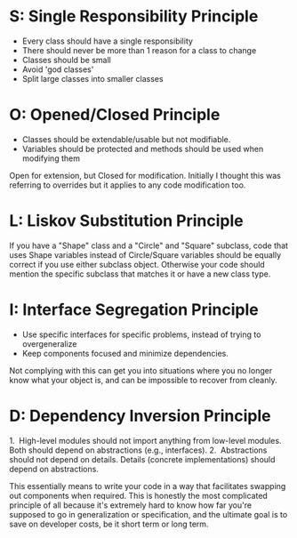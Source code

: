 # S: Single Responsibility Principle
- Every class should have a single responsibility
- There should never be more than 1 reason for a class to change
- Classes should be small
- Avoid 'god classes'
- Split large classes into smaller classes

# O: Opened/Closed Principle
- Classes should be extendable/usable but not modifiable.
- Variables should be protected and methods should be used when modifying them

Open for extension, but Closed for modification. Initially I thought this was referring to overrides but it applies to any code modification too.

# L: Liskov Substitution Principle
If you have a "Shape" class and a "Circle" and "Square" subclass, code that uses Shape variables instead of Circle/Square variables should be equally correct if you use either subclass object. Otherwise your code should mention the specific subclass that matches it or have a new class type.

# I: Interface Segregation Principle
- Use specific interfaces for specific problems, instead of trying to overgeneralize
- Keep components focused and minimize dependencies.

Not complying with this can get you into situations where you no longer know what your object is, and can be impossible to recover from cleanly.

# D: Dependency Inversion Principle
1.  High-level modules should not import anything from low-level modules. Both should depend on abstractions (e.g., interfaces).
2.  Abstractions should not depend on details. Details (concrete implementations) should depend on abstractions.

This essentially means to write your code in a way that facilitates swapping out components when required. This is honestly the most complicated principle of all because it's extremely hard to know how far you're supposed to go in generalization or specification, and the ultimate goal is to save on developer costs, be it short term or long term.
